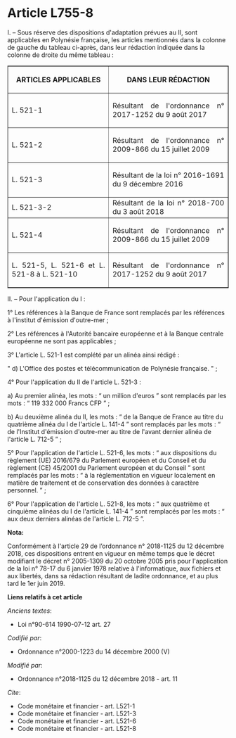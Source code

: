# Article L755-8

I. – Sous réserve des dispositions d'adaptation prévues au II, sont applicables en Polynésie française, les articles
mentionnés dans la colonne de gauche du tableau ci-après, dans leur rédaction indiquée dans la colonne de droite du même
tableau :

<table border="1">
  <tbody>
    <tr>
      <th>

ARTICLES APPLICABLES</th>
      <th>

DANS LEUR RÉDACTION</th>
    </tr>
    <tr>
      <td align="justify">

L. 521-1</td>
      <td align="justify">

Résultant de l'ordonnance n° 2017-1252 du 9 août 2017</td>
    </tr>
    <tr>
      <td align="justify">

L. 521-2</td>
      <td align="justify">

Résultant de l'ordonnance n° 2009-866 du 15 juillet 2009</td>
    </tr>
    <tr>
      <td align="justify">

L. 521-3</td>
      <td align="justify">

Résultant de la loi n° 2016-1691 du 9 décembre 2016</td>
    </tr>
    <tr>
      <td align="justify">L. 521-3-2</td>
      <td align="justify">Résultant de la loi n° 2018-700 du 3 août 2018</td>
    </tr>
    <tr>
      <td align="justify">

L. 521-4</td>
      <td align="justify">

Résultant de l'ordonnance n° 2009-866 du 15 juillet 2009</td>
    </tr>
    <tr>
      <td align="justify">

L. 521-5, L. 521-6 et L. 521-8 à L. 521-10</td>
      <td align="justify">

Résultant de l'ordonnance n° 2017-1252 du 9 août 2017</td>
    </tr>
  </tbody>
</table>

II. – Pour l'application du I :

1° Les références à la Banque de France sont remplacés par les références à l'institut d'émission d'outre-mer ;

2° Les références à l'Autorité bancaire européenne et à la Banque centrale européenne ne sont pas applicables ;

3° L'article L. 521-1 est complété par un alinéa ainsi rédigé :

" d) L'Office des postes et télécommunication de Polynésie française. " ;

4° Pour l'application du II de l'article L. 521-3 :

a) Au premier alinéa, les mots : “ un million d'euros ” sont remplacés par les mots : “ 119 332 000 Francs CFP ” ;

b) Au deuxième alinéa du II, les mots : “ de la Banque de France au titre du quatrième alinéa du I de l'article L. 141-4 ”
sont remplacés par les mots : “ de l'Institut d'émission d'outre-mer au titre de l'avant dernier alinéa de l'article L. 712-5
” ;

5° Pour l'application de l'article L. 521-6, les mots : “ aux dispositions du règlement (UE) 2016/679 du Parlement européen
et du Conseil et du règlement (CE) 45/2001 du Parlement européen et du Conseil ” sont remplacés par les mots : “ à la
réglementation en vigueur localement en matière de traitement et de conservation des données à caractère personnel. ” ;

6° Pour l'application de l'article L. 521-8, les mots : “ aux quatrième et cinquième alinéas du I de l'article L. 141-4 ”
sont remplacés par les mots : “ aux deux derniers alinéas de l'article L. 712-5 ”.

**Nota:**

Conformément à l'article 29 de l’ordonnance n° 2018-1125 du 12 décembre 2018, ces dispositions entrent en vigueur en même
temps que le décret modifiant le décret n° 2005-1309 du 20 octobre 2005 pris pour l'application de la loi n° 78-17 du 6
janvier 1978 relative à l'informatique, aux fichiers et aux libertés, dans sa rédaction résultant de ladite ordonnance, et au
plus tard le 1er juin 2019.

**Liens relatifs à cet article**

_Anciens textes_:

  - Loi n°90-614 1990-07-12 art. 27

_Codifié par_:

  - Ordonnance n°2000-1223 du 14 décembre 2000 (V)

_Modifié par_:

  - Ordonnance n°2018-1125 du 12 décembre 2018 - art. 11

_Cite_:

  - Code monétaire et financier - art. L521-1
  - Code monétaire et financier - art. L521-3
  - Code monétaire et financier - art. L521-6
  - Code monétaire et financier - art. L521-8
